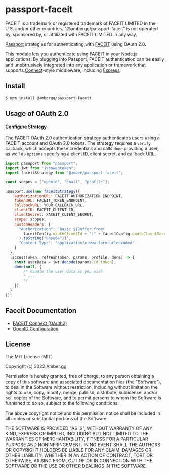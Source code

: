 # passport-faceit

FACEIT is a trademark or registered trademark of FACEIT LIMITED in the U.S. and/or other countries. "@ambergg/passport-faceit" is not operated by, sponsored by, or affiliated with FACEIT LIMITED in any way.

[Passport](http://passportjs.org/) strategies for authenticating with [FACEIT](https://faceit.com/)
using OAuth 2.0.

This module lets you authenticate using FACEIT in your Node.js applications.
By plugging into Passport, FACEIT authentication can be easily and
unobtrusively integrated into any application or framework that supports
[Connect](http://www.senchalabs.org/connect/)-style middleware, including
[Express](http://expressjs.com/).

## Install
```bash
$ npm install @ambergg/passport-faceit
```
## Usage of OAuth 2.0

#### Configure Strategy

The FACEIT OAuth 2.0 authentication strategy authenticates users using a FACEIT
account and OAuth 2.0 tokens. The strategy requires a `verify` callback, which
accepts these credentials and calls `done` providing a user, as well as
`options` specifying a client ID, client secret, and callback URL.

```javascript
import passport from "passport";
import jwt from "jsonwebtoken";
import faceitStrategy from "@amber/passport-faceit";

const scopes = ["openid", "email", "profile"];

passport.use(new faceitStrategy({
    authorizationURL: FACEIT_AUTHORIZATION_ENDPOINT,
    tokenURL: FACEIT_TOKEN_ENDPOINT,
    callbackURL: YOUR_CALLBACK_URL,
    clientID: FACEIT_CLIENT_ID,
    clientSecret: FACEIT_CLIENT_SECRET,
    scope: scopes,
    customHeaders: {
      "Authorization": "Basic ${Buffer.from(
        faceitConfig.oauthClientId + ":" + faceitConfig.oauthClientSecret
      ).toString("base64")}",
      "Content-Type": "application/x-www-form-urlencoded"
    }
  },
  (accessToken, refreshToken, params, profile, done) => {
    const userData = jwt.decode(params.id_token);
    done(null, {
        /* Handle the user data as you wish
        * ...
        */
    });
  }
));
```

## Faceit Documentation
- [FACEIT Connect (OAuth2)](https://cdn.faceit.com/third_party/docs/FACEIT_Connect_3.0.pdf)
- [OpenID Configuration](https://api.faceit.com/auth/v1/openid_configuration)

## License

The MIT License (MIT)

Copyright (c) 2022 Amber.gg

Permission is hereby granted, free of charge, to any person obtaining a copy of this software and associated documentation files (the "Software"), to deal in the Software without restriction, including without limitation the rights to use, copy, modify, merge, publish, distribute, sublicense, and/or sell copies of the Software, and to permit persons to whom the Software is furnished to do so, subject to the following conditions:

The above copyright notice and this permission notice shall be included in all copies or substantial portions of the Software.

THE SOFTWARE IS PROVIDED "AS IS", WITHOUT WARRANTY OF ANY KIND, EXPRESS OR IMPLIED, INCLUDING BUT NOT LIMITED TO THE WARRANTIES OF MERCHANTABILITY, FITNESS FOR A PARTICULAR PURPOSE AND NONINFRINGEMENT. IN NO EVENT SHALL THE AUTHORS OR COPYRIGHT HOLDERS BE LIABLE FOR ANY CLAIM, DAMAGES OR OTHER LIABILITY, WHETHER IN AN ACTION OF CONTRACT, TORT OR OTHERWISE, ARISING FROM, OUT OF OR IN CONNECTION WITH THE SOFTWARE OR THE USE OR OTHER DEALINGS IN THE SOFTWARE.
